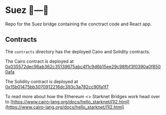 # Suez 🔵—🔵  

Repo for the Suez bridge containing the conctract code and React app. 

## Contracts

The `contracts` directory has the deployed Cairo and Solidity contracts.

The Cairo contract is deployed at [0x035572dec96ab362c35139675abc4f1c9d6b15ee29c98fbf3f0390a0f8500afa](https://goerli.voyager.online/contract/0x035572dec96ab362c35139675abc4f1c9d6b15ee29c98fbf3f0390a0f8500afa)

The Solidity contract is deployed at [0x15b01475bb3070912216dc393c3a782cc90fa1f7](https://goerli.etherscan.io/address/0x15b01475bb3070912216dc393c3a782cc90fa1f7)

To read more about how the Ethereum <> Starknet Bridges work head over to [https://www.cairo-lang.org/docs/hello_starknet/l1l2.html](https://www.cairo-lang.org/docs/hello_starknet/l1l2.html)





